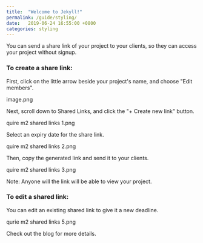 ```yaml
---
title:  "Welcome to Jekyll!"
permalink: /guide/styling/
date:   2019-06-24 16:55:00 +0800
categories: styling
---
```



You can send a share link of your project to your clients, so they can access your project without signup.

### To create a share link:

First, click on the little arrow beside your project's name, and choose "Edit members". 

image.png

Next, scroll down to Shared Links, and click the "+ Create new link" button.

quire m2 shared links 1.png

Select an expiry date for the share link.

quire m2 shared links 2.png

Then, copy the generated link and send it to your clients.

quire m2 shared links 3.png

Note: Anyone will the link will be able to view your project.

### To edit a shared link:

You can edit an existing shared link to give it a new deadline.

qurie m2 shared links 5.png

Check out the blog for more details.